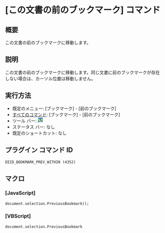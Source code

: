 # \[この文書の前のブックマーク\] コマンド

## 概要

この文書の前のブックマークに移動します。

## 説明

この文書の前のブックマークに移動します。同じ文書に前のブックマークが存在しない場合は、カーソル位置は移動しません。

## 実行方法

- 既定のメニュー: \[ブックマーク\] \- \[前のブックマーク\]
- [すべてのコマンド](../../glossary/allcommands): \[ブックマーク\] \- \[前のブックマーク\]
- ツール バー: ![](../../images/bookmarkprevwithin.png)
- ステータス バー: なし
- 既定のショートカット: なし

## プラグイン コマンド ID

```
EEID_BOOKMARK_PREV_WITHIN (4352)
```

## マクロ

### \[JavaScript\]

```
document.selection.PreviousBookmark();
```

### \[VBScript\]

```
document.selection.PreviousBookmark
```
